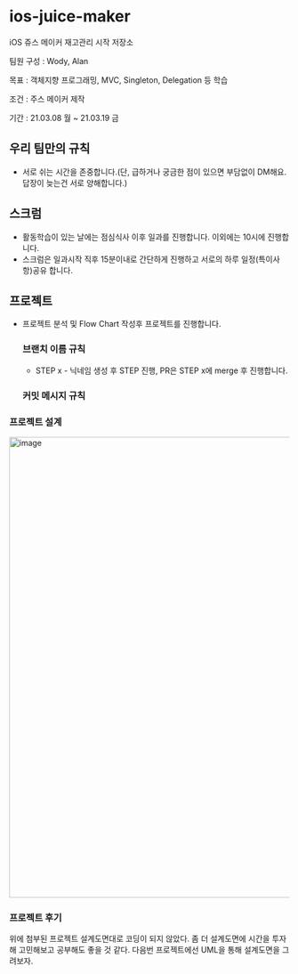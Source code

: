 # ios-juice-maker
iOS 쥬스 메이커 재고관리 시작 저장소

팀원 구성 : Wody, Alan  

목표 : 객체지향 프로그래밍, MVC, Singleton, Delegation 등 학습  

조건 : 주스 메이커 제작  

기간 : 21.03.08 월 ~ 21.03.19 금  

## 우리 팀만의 규칙

- 서로 쉬는 시간을 존중합니다.(단, 급하거나 궁금한 점이 있으면 부담없이 DM해요. 답장이 늦는건 서로 양해합니다.)

## 스크럼

- 활동학습이 있는 날에는 점심식사 이후 일과를 진행합니다. 이외에는 10시에 진행합니다.
- 스크럼은 일과시작 직후 15분이내로 간단하게 진행하고 서로의 하루 일정(특이사항)공유 합니다.

## 프로젝트

- 프로젝트 분석 및 Flow Chart 작성후 프로젝트를 진행합니다.

    ### 브랜치 이름 규칙

    - STEP x - 닉네임 생성 후 STEP 진행, PR은 STEP x에 merge 후 진행합니다.

    ### **커밋 메시지 규칙**

### 프로젝트 설계

<img width="828" alt="image" src="https://user-images.githubusercontent.com/71783071/110710067-91c42200-8240-11eb-84a9-3813f67b4598.png">

### 프로젝트 후기  

위에 첨부된 프로젝트 설계도면대로 코딩이 되지 않았다. 좀 더 설계도면에 시간을 투자해 고민해보고 공부해도 좋을 것 같다. 다음번 프로젝트에선 UML을 통해 설계도면을 그려보자.
